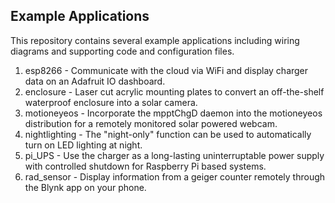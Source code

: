 ## Example Applications

This repository contains several example applications including wiring diagrams and supporting code and configuration files.

1. esp8266 - Communicate with the cloud via WiFi and display charger data on an Adafruit IO dashboard.
2. enclosure - Laser cut acrylic mounting plates to convert an off-the-shelf waterproof enclosure into a solar camera.
3. motioneyeos - Incorporate the mpptChgD daemon into the motioneyeos distribution for a remotely monitored solar powered webcam.
4. nightlighting - The "night-only" function can be used to automatically turn on LED lighting at night.
5. pi_UPS - Use the charger as a long-lasting uninterruptable power supply with controlled shutdown for Raspberry Pi based systems.
6. rad_sensor - Display information from a geiger counter remotely through the Blynk app on your phone.